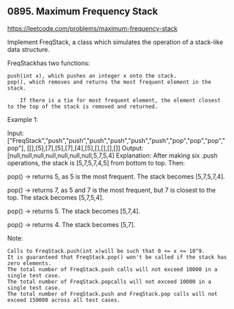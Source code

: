 ## 0895. Maximum Frequency Stack

https://leetcode.com/problems/maximum-frequency-stack

Implement FreqStack, a class which simulates the operation of a stack-like data structure.

FreqStackhas two functions:

    push(int x), which pushes an integer x onto the stack.
    pop(), which removes and returns the most frequent element in the stack.

    	If there is a tie for most frequent element, the element closest to the top of the stack is removed and returned.

Example 1:

Input:
["FreqStack","push","push","push","push","push","push","pop","pop","pop","pop"],
[[],[5],[7],[5],[7],[4],[5],[],[],[],[]]
Output: [null,null,null,null,null,null,null,5,7,5,4]
Explanation:
After making six .push operations, the stack is [5,7,5,7,4,5] from bottom to top. Then:

pop() -> returns 5, as 5 is the most frequent.
The stack becomes [5,7,5,7,4].

pop() -> returns 7, as 5 and 7 is the most frequent, but 7 is closest to the top.
The stack becomes [5,7,5,4].

pop() -> returns 5.
The stack becomes [5,7,4].

pop() -> returns 4.
The stack becomes [5,7].

Note:

    Calls to FreqStack.push(int x)will be such that 0 <= x <= 10^9.
    It is guaranteed that FreqStack.pop() won't be called if the stack has zero elements.
    The total number of FreqStack.push calls will not exceed 10000 in a single test case.
    The total number of FreqStack.popcalls will not exceed 10000 in a single test case.
    The total number of FreqStack.push and FreqStack.pop calls will not exceed 150000 across all test cases.
